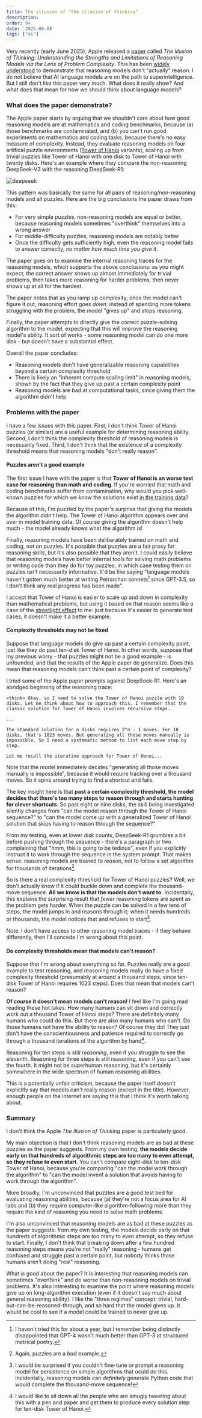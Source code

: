 ```yaml
---
title: The illusion of "the illusion of thinking"
description: 
order: 94
date: '2025-06-08'
tags: ["ai"]
---
```


Very recently (early June 2025), Apple released a [paper](https://ml-site.cdn-apple.com/papers/the-illusion-of-thinking.pdf) called _The Illusion of Thinking: Understanding the Strengths and Limitations of Reasoning Models via the Lens of Problem Complexity_. This has been [widely](https://www.linkedin.com/posts/lvigentini_the-illusion-of-thinkingpdf-activity-7336587591527317504-zjwh/) [understood](https://www.psychologytoday.com/au/blog/the-digital-self/202506/did-complexity-just-break-ais-brain) to demonstrate that reasoning models don't "actually" reason. I do not believe that AI language models are on the path to superintelligence. But I still don't like this paper very much. What does it really show? And what does that mean for how we should think about language models?

### What does the paper demonstrate?

The Apple paper starts by arguing that we shouldn't care about how good reasoning models are at mathematics and coding benchmarks, because (a) those benchmarks are contaminated, and (b) you can't run good experiments on mathematics and coding tasks, because there's no easy measure of complexity. Instead, they evaluate reasoning models on four artifical puzzle environments ([Tower of Hanoi](https://en.wikipedia.org/wiki/Tower_of_Hanoi) variants), scaling up from trivial puzzles like Tower of Hanoi with one disk to Tower of Hanoi with twenty disks. Here's an example where they compare the non-reasoning DeepSeek-V3 with the reasoning DeepSeek-R1:

![deepseek](deepseek-tower.png)

This pattern was basically the same for all pairs of reasoning/non-reasoning models and all puzzles. Here are the big conclusions the paper draws from this:

- For very simple puzzles, non-reasoning models are equal or better, because reasoning models sometimes "overthink" themselves into a wrong answer
- For middle-difficulty puzzles, reasoning models are notably better
- Once the difficulty gets sufficiently high, even the reasoning model fails to answer correctly, _no matter how much time you give it_.

The paper goes on to examine the internal reasoning traces for the reasoning models, which supports the above conclusions: as you might expect, the correct answer shows up almost immediately for trivial problems, then takes more reasoning for harder problems, then never shows up at all for the hardest.

The paper notes that as you ramp up complexity, once the model can't figure it out, reasoning effort goes _down_: instead of spending more tokens struggling with the problem, the model "gives up" and stops reasoning. 

Finally, the paper attempts to directly give the correct puzzle-solving algorithm to the model, expecting that this will improve the reasoning model's ability. It sort of works - some reasoning model can do one more disk - but doesn't have a substantial effect.

Overall the paper concludes:

- Reasoning models don't have generalizable reasoning capabilities beyond a certain complexity threshold
- There is likely an "inherent compute scaling limit" in reasoning models, shown by the fact that they give up past a certain complexity point
- Reasoning models are bad at computational tasks, since giving them the algorithm didn't help

### Problems with the paper

I have a few issues with this paper. First, I don't think Tower of Hanoi puzzles (or similar) are a useful example for determining reasoning ability. Second, I don't think the complexity threshold of reasoning models is necessarily fixed. Third, I don't think that the existence of a complexity threshold means that reasoning models "don't really reason".

#### Puzzles aren't a good example

The first issue I have with the paper is that **Tower of Hanoi is an worse test case for reasoning than math and coding**. If you're worried that math and coding benchmarks suffer from contamination, why would you pick well-known puzzles for which we _know_ the solutions exist [in the training data](https://www.google.com/search?q=10-disk+tower+of+hanoi+solution)?

Because of this, I'm puzzled by the paper's surprise that giving the models the algorithm didn't help. The Tower of Hanoi algorithm appears over and over in model training data. Of course giving the algorithm doesn't help much - the model already knows what the algorithm is!

Finally, reasoning models have been deliberately trained on math and coding, not on puzzles. It's possible that puzzles are a fair proxy for reasoning skills, but it's also possible that they aren't. I could easily believe that reasoning models have better internal tools for solving math problems or writing code than they do for toy puzzles, in which case testing them on puzzles isn't necessarily informative. It'd be like saying "language models haven't gotten much better at writing Petrarchan sonnets[^1] since GPT-3.5, so I don't think any real progress has been made".

I accept that Tower of Hanoi is easier to scale up and down in complexity than mathematical problems, but using it based on that reason seems like a case of the [streetlight effect](https://en.wikipedia.org/wiki/Streetlight_effect) to me: just because it's easier to generate test cases, it doesn't make it a better example.

#### Complexity thresholds may not be fixed

Suppose that language models do give up past a certain complexity point, just like they do past ten-disk Tower of Hanoi. In other words, suppose that my previous worry - that puzzles might not be a good example - is unfounded, and that the results of the Apple paper do generalize. Does this mean that reasoning models can't think past a certain point of complexity?

I tried some of the Apple paper prompts against DeepSeek-R1. Here's an abridged beginning of the reasoning trace:

```
<think> Okay, so I need to solve the Tower of Hanoi puzzle with 10 disks. Let me think about how to approach this. I remember that the classic solution for Tower of Hanoi involves recursive steps.

...

The standard solution for n disks requires 2^n - 1 moves. For 10 disks, that's 1023 moves. But generating all those moves manually is impossible. So I need a systematic method to list each move step by step.

Let me recall the iterative approach for Tower of Hanoi...
```

Note that the model immediately decides "generating all those moves manually is impossible", because it would require tracking over a thousand moves. So it spins around trying to find a shortcut and fails.

The key insight here is that **past a certain complexity threshold, the model decides that there's too many steps to reason through and starts hunting for clever shortcuts**. So past eight or nine disks, the skill being investigated silently changes from "can the model reason through the Tower of Hanoi sequence?" to "can the model come up with a generalized Tower of Hanoi solution that skips having to reason through the sequence?"

From my testing, even at lower disk counts, DeepSeek-R1 grumbles a bit before pushing through the sequence - there's a paragraph or two complaining that "hmm, this is going to be tedious", even if you explicitly instruct it to work through the sequence in the system prompt. That makes sense: reasoning models are trained to _reason_, not to follow a set algorithm for thousands of iterations[^2].

So is there a real complexity threshold for Tower of Hanoi puzzles? Well, we don't actually know if it could buckle down and complete the thousand-move sequence. **All we know is that the models don't want to.** Incidentally, this explains the surprising result that _fewer_ reasoning tokens are spent as the problem gets harder. When the puzzle can be solved in a few tens of steps, the model jumps in and reasons through it; when it needs hundreds or thousands, the model notices that and refuses to start[^3].

Note: I don't have access to other reasoning model traces - if they behave differently, then I'll concede I'm wrong about this point.

#### Do complexity thresholds mean that models can't reason?

Suppose that I'm wrong about everything so far. Puzzles really are a good example to test reasoning, and reasoning models really do have a fixed complexity threshold (presumably at around a thousand steps, since ten-disk Tower of Hanoi requires 1023 steps). Does that mean that models can't reason?

**Of _course_ it doesn't mean models can't reason!** I feel like I'm going mad reading these hot takes. How many humans can sit down and correctly work out a thousand Tower of Hanoi steps? There are definitely many humans who could do this. But there are also many humans who can't. Do those humans not have the ability to reason? Of course they do! They just don't have the conscientiousness and patience required to correctly go through a thousand iterations of the algorithm by hand[^4].

Reasoning for ten steps is _still reasoning_, even if you struggle to see the eleventh. Reasoning for three steps is still reasoning, even if you can't see the fourth. It might not be superhuman reasoning, but it's certainly somewhere in the wide spectrum of human reasoning abilities.

This is a potentially unfair criticism, because the paper itself doesn't explicitly say that models can't really reason (except in the title). However, enough people on the internet are saying this that I think it's worth talking about.

### Summary

I don't think the Apple _The Illusion of Thinking_ paper is particularly good.

My main objection is that I don't think reasoning models are as bad at these puzzles as the paper suggests. From my own testing, **the models decide early on that hundreds of algorithmic steps are too many to even attempt, so they refuse to even start**. You can't compare eight-disk to ten-disk Tower of Hanoi, because you're comparing "can the model work through the algorithm" to "can the model invent a solution that avoids having to work through the algorithm".

More broadly, I'm unconvinced that puzzles are a good test bed for evaluating reasoning abilities, because (a) they're not a focus area for AI labs and (b) they require computer-like algorithm-following more than they require the kind of reasoning you need to solve math problems.

I'm also unconvinced that reasoning models are as bad at these puzzles as the paper suggests: from my own testing, the models decide early on that hundreds of algorithmic steps are too many to even attempt, so they refuse to start. Finally, I don't think that breaking down after a few hundred reasoning steps means you're not "really" reasoning - humans get confused and struggle past a certain point, but nobody thinks those humans aren't doing "real" reasoning.

What _is_ good about the paper? It is interesting that reasoning models can sometimes "overthink" and do worse than non-reasoning models on trivial problems. It's also interesting to examine the point where reasoning models give up on long-algorithm execution (even if it doesn't say much about general reasoning ability). I like the "three regimes" concept: trivial, hard-but-can-be-reasoned-through, and so hard that the model gives up. It would be cool to see if a model could be trained to never give up.


[^1]: I haven't tried this for about a year, but I remember being distinctly disappointed that GPT-4 wasn't much better than GPT-3 at structured metrical poetry.

[^2]: Again, puzzles are a _bad_ example.

[^3]: I would be surprised if you couldn't fine-tune or prompt a reasoning model for persistence on simple algorithms that oculd do this. Incidentally, reasoning models can _definitely_ generate Python code that would complete the thousand-move sequence!

[^4]: I would like to sit down all the people who are smugly tweeting about this with a pen and paper and get them to produce every solution step for ten-disk Tower of Hanoi.